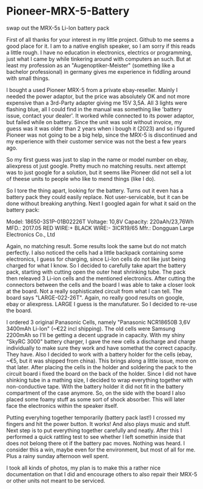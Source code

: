 # Pioneer-MRX-5-Battery
swap out the MRX-5s Li-Ion battery pack

First of all thanks for your interest in my little project. Github to me seems a good place for it.
I am to a native english speaker, so I am sorry if this reads a little rough.
I have no education in electronics, electrics or programming, just what I came by while tinkering around with computers an such.
But at least my profession as an "Augenoptiker-Meister" (something like a bachelor professional) in germany gives me experience in fiddling around with small things. 

I bought a used Pioneer MRX-5 from a private ebay-reseller. Mainly I needed the power adaptor, but the price was absolutely OK and not more expensive than a 3rd-Party adapter giving me 15V 3,5A.
All 3 lights were flashing blue, all I could find in the manual was something like 'battery issue, contact your dealer'. It worked while connected to its power adaptor, but failed while on battery.
Since the unit was sold without invoice, my guess was it was older than 2 years when i bough it (2023) and so i figured Pioneer was not going to be a big help, since the MRX-5 is discontinued and my experience with their customer service was not the best a few years ago.

So my first guess was just to slap in the name or model number on ebay, aliexpress ot just google.
Pretty much no matching results. next attempt was to just google for a solution, but it seems like Pioneer did not sell a lot of theese units to people who like to mend things (like I do).

So I tore the thing apart, looking for the battery. Turns out it even has a battery pack they could easily replace. Not user-servicable, but it can be done without breaking anything.
Next I googled again for what it said on the battery pack:

Model: 18650-3S1P-01B02226T
Voltage: 10,8V
Capacity: 220aAh/23,76Wh
MFD.: 2017.05
RED WIRE:+   BLACK WIRE:-
3ICR19/65
Mfr.: Dongguan Large Electronics Co., Ltd

Again, no matching result. Some results look the same but do not match perfectly.
I also noticed the cells had a little backpack containing some electronics, I guess for charging, since Li-Ion cells do not like just being charged for what I know.
So I decided to carefully take apart the battery pack, starting with cutting open the outer heat shrinking tube. 
The pack then releaved 3 Li-ion cells and the mentioned electronics. After cutting the connectors between the cells and the board I was able to take a closer look at the board. Not a really sophisticated circuit from what I can tell. The board says "LARGE-022-26T". Again, no really good results on google, ebay or aliexpress. LARGE I guess is the manufaturer. So I decided to re-use the board.

I ordered 3 original Panasonic Cells, namely "Panasonic NCR18650B 3,6V 3400mAh Li-Ion" (~€22 incl shipping). The old cells were Samsung 2200mAh so I'll be getting a decent upgrade in capacity.
With my shiny "SkyRC 3000" battery charger, I gave the new cells a discharge and charge individually to make sure they work and have somethat the correct capacity. They have. 
Also I decided to work with a battery holder for the cells (ebay, ~€5, but it was shipped from china). This brings along a little issue, more on that later.
After placing the cells in the holder and soldering the pack to the circuit board i fixed the board on the back of the holder. Since I did not have shinking tube in a mathing size, I decided to wrap everything together with non-conductive tape.
With the battery holder it did not fit in the battery compartment of the case anymore. So, on the side with the board I also placed some foamy stuff as some sort of shock absorber. This will later face the electronics within the speaker itself.

Putting everyhing together temporarily (battery pack last!) I crossed my fingers and hit the power button. It works! And also plays music and stuff.
Next step is to put everything together carefully and neatly. After this I performed a quick rattling test to see whether I left somethin inside that does not belong there ot if the battery pac moves. Nothing was heard. I consider this a win, maybe even for the environment, but most of all for me. Plus a rainy sunday afternoon well spent.

I took all kinds of photos, my plan is to make this a rather nice documentation on that I did and encourage others to also repair their MRX-5 or other units not meant to be serviced.
